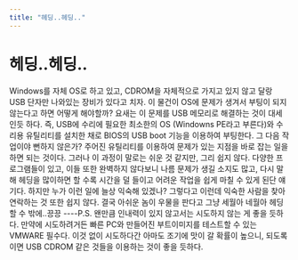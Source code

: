 ```yaml
---
title: "헤딩..헤딩.."
---
```

# 헤딩..헤딩..

Windows를 자체 OS로 하고 있고, CDROM을 자체적으로 가지고 있지 않고 달랑 USB 단자만 나와있는 장비가 있다고 치자. 이 물건이 OS에 문제가 생겨서 부팅이 되지 않는다고 하면 어떻게 해야할까?
요새는 이 문제를 USB 메모리로 해결하는 것이 대세인듯 하다. 
즉, USB에 수리에 필요한 최소한의 OS (Windowns PE라고 부른다)와 수리용 유틸리티를 설치한 채로 BIOS의 USB boot 기능을 이용하여 부팅한다. 그 다음 작업이야 뻔하지 않은가? 주어진 유틸리티를 이용하여 문제가 있는 지점을 바로 잡는 일을 하면 되는 것이다.
그러나 이 과정이 말로는 쉬운 것 같지만, 그리 쉽지 않다. 다양한 프로그램들이 있고, 이들 또한 완벽하지 않다보니 나름 문제가 생길 소지도 많고, 다시 말해 헤딩을 많이하면 할 수록 시간을 덜 들이고 어려운 작업을 쉽게 마칠 수 있게 된단 얘기다.
하지만 누가 이런 일에 늘상 익숙해 있겠나? 그렇다고 이런데 익숙한 사람을 찾아 연락하는 것 또한 쉽지 않다. 결국 아쉬운 놈이 우물을 판다고 그냥 세월아 네월아 헤딩할 수 밖에..끙끙
----P.S.
왠만큼 인내력이 있지 않고서는 시도하지 않는 게 좋을 듯하다. 만약에 시도하려거든 빠른 PC와 만들어진 부트이미지를 테스트할 수 있는 VMWARE 필수다. 이것 없이 시도하다간 아마도 조기에 맛이 갈 확률이 높으니, 되도록이면 USB CDROM 같은 것들을 이용하는 것이 좋을 듯하다.



